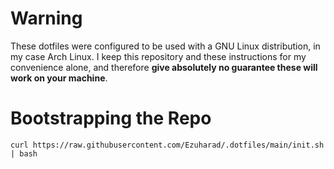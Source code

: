 # Warning
These dotfiles were configured to be used with a GNU Linux distribution, in my case Arch Linux. I keep this repository and these instructions for my convenience alone, and therefore **give absolutely no guarantee these will work on your machine**.

# Bootstrapping the Repo
```
curl https://raw.githubusercontent.com/Ezuharad/.dotfiles/main/init.sh | bash
```

